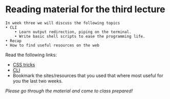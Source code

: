 # Reading material for the third lecture

```
In week three we will discuss the following topics
• CLI
    • Learn output redirection, piping on the terminal.
    • Write basic shell scripts to ease the programming life.
• Recap
• How to find useful resources on the web
```
Read the following links: 

- [CSS tricks ](https://css-tricks.com/inheriting-box-sizing-probably-slightly-better-best-practice/)
- [CLI](https://github.com/HackYourFuture/CommandLine/blob/master/Lecture-2.md)
- Bookmark the sites/resources that you used that where most useful for you the last two weeks.

_Please go through the material and come to class prepared!_
